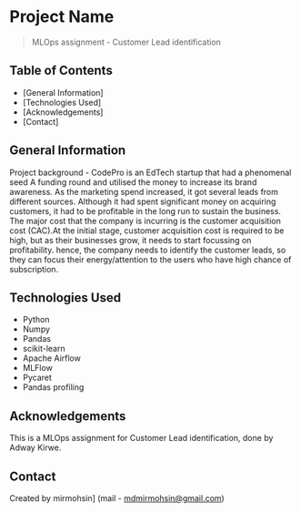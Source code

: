# Project Name
> MLOps assignment - Customer Lead identification


## Table of Contents
* [General Information]
* [Technologies Used]
* [Acknowledgements]
* [Contact]

<!-- You can include any other section that is pertinent to your problem -->

## General Information
Project background - CodePro is an EdTech startup that had a phenomenal seed A funding round and utilised the money to increase its brand awareness. As the marketing spend increased, it got several leads from different sources. Although it had spent significant money on acquiring customers, it had to be profitable in the long run to sustain the business. The major cost that the company is incurring is the customer acquisition cost (CAC).At the initial stage, customer acquisition cost is required to be high, but as their businesses grow, it needs to start focussing on profitability. hence, the company needs to identify the customer leads, so they can focus their energy/attention to the users who have high chance of subscription.

<!-- You don't have to answer all the questions - just the ones relevant to your project. -->



<!-- You don't have to answer all the questions - just the ones relevant to your project. -->


## Technologies Used
- Python
- Numpy
- Pandas
- scikit-learn
- Apache Airflow
- MLFlow
- Pycaret
- Pandas profiling

<!-- As the libraries versions keep on changing, it is recommended to mention the version of library used in this project -->

## Acknowledgements
This is a MLOps assignment for Customer Lead identification, done by Adway Kirwe.

## Contact
Created by mirmohsin] (mail - mdmirmohsin@gmail.com) 


<!-- Optional -->
<!-- ## License -->
<!-- This project is open source and available under the [... License](). -->

<!-- You don't have to include all sections - just the one's relevant to your project -->

